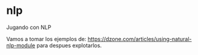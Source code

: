 # nlp
Jugando con NLP

Vamos a tomar los ejemplos de: https://dzone.com/articles/using-natural-nlp-module para despues explotarlos.